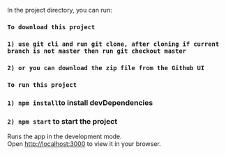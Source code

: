In the project directory, you can run:

### `To download this project`
### `1) use git cli and run git clone, after cloning if current branch is not master then run git checkout master`
### `2) or you can download the zip file from the Github UI`

### `To run this project`
### `1) npm install`to install devDependencies
### `2) npm start` to start the project

Runs the app in the development mode.\
Open [http://localhost:3000](http://localhost:3000) to view it in your browser.

